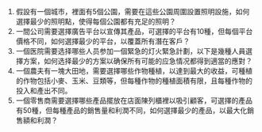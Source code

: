 

1. 假設有一個城市，裡面有5個公園，需要在這些公園周圍設置照明設施，如何選擇最少的照明點，使得每個公園都有充足的照明？
2. 一間公司需要選擇廣告平台以宣傳其產品，可選擇的平台有10種，但每個平台價格不同，如何選擇最少的平台，以覆蓋所有潛在客戶？
3. 一個医院需要选择哪些人员参加一個緊急的灯火緊急計劃，以下是幾種人員選擇方案，如何选择最少的方案以确保所有可能的应急情况都得到適當的應對？
4. 一個農夫有一塊大田地，需要選擇哪些作物種植，以達到最大的收益，可種植的作物包括小麥、玉米、豆類等，但每種作物的種植面積有限，且每種作物的投入和產出不同。
5. 一個零售商需要選擇哪些產品擺放在店面陳列櫃裡以吸引顧客，可選擇的產品有50種，但每種產品的銷售量和利潤不同，如何選擇最少的產品，以最大化銷售額和利潤？